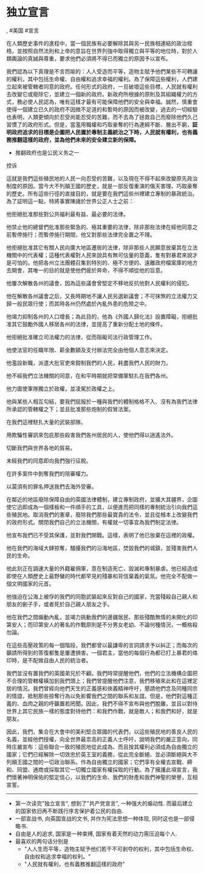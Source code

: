 # 独立宣言

, #美国 #宣言

在人類歷史事件的進程中，當一個民族有必要解除其與另一民族相連結的政治桎梏，並按照自然法則和上帝的意旨在世界列強中取得獨立與平等的地位時，對於人類輿論的真誠與尊重，要求他們必須將不得已而獨立的原因予以宣布。

我們認為以下真理是不言而喻的：人人受造而平等，造物主賦予他們某些不可轉讓的權利，其中包括生命權、自由權和追求幸福的權利。為了保障這些權利，人們建立起來被管轄者同意的政府。任何形式的政府，一旦破壞這些目標，人民就有權利去改變它或廢除它，並建立一個新的政府。新政府所根據的原則及其組織權力的方式，務必使人民認為，唯有這樣才最有可能保障他們的安全與幸福。誠然，慎重會使得一個建立已久的政府不因微不足道的和暫時的原因而被改變，過去的一切經驗也表明，人類更傾向於忍受尚能忍受的苦難，而不去為了拯救自己而廢除他們久己習慣了的政府形式。但是，當濫用職權和巧取豪奪的行為連綿不斷、層出不窮，**証明政府追求的目標是企圖把人民置於專制主義統治之下時，人民就有權利，也有義務推翻這樣的政府，並為他們未來的安全建立新的保障。**
* 推翻政府也是公民义务之一

控诉

這就是我們這些殖民地的人民一向忍受的苦難，以及現在不得不起來改變原先政治制度的原因。當今大不列顛王國的歷史，就是一部反復重演的傷天害理、巧取豪奪的歷史。所有這些行徑的直接目的，就是要在我們這些州裡建立專制的暴政統治。為了証明這一點，特將事實陳諸於世界公正人士之前：

他拒絕批准那些對公共福利最有益、最必要的法律。

他禁止他的總督們批准那些緊急的、極其重要的法律，除非那些法律在經他同意之前暫停施行；而暫停施行期間，他又對那些法律完全置之不理。

他拒絕批准其它有關人民向廣大地區遷居的法律，除非那些人民願意放棄其在立法機關中的代表權；這種代表權對人民來說具有無可估量的意義，隻有對暴君來說才是可怕的。他把各州立法團體召集到特別的、極不方便的、遠離政府檔案庫的地方去開會，其唯一的目的就是使他們疲於奔命，不得不順從他的旨意。

他屢次解散各州的議會，因為這些議會曾堅定不移地反抗他對人民權利的侵犯。

他在解散各州議會之后，又長時期地不讓人民另選新議會；不可抹煞的立法權力又歸一般民眾行使；而其時各州仍然處於內亂外患的危險之中。

他竭力抑制各州的人口增長；為此目的，他為《外國人歸化法》設置障礙，拒絕批准其它鼓勵外國人移居各州的法律，並提高了重新分配土地的條件。

他拒絕批准確立司法權力的法律，從而阻礙司法行政管理工作。

他使法官的任職年限、薪金數額及支付辦法完全由他個人意志來決定。

他濫設新職，派遣大批官吏來鉗制我們的人民，耗盡我們人民的財力。

他不經我們立法機關的同意，在和平時期就把常備軍駐扎在我們各州。

他力圖使軍隊獨立於政權，並凌駕於政權之上。

他與某些人相互勾結，要我們屈服於一種與我們的體制格格不入、沒有為我們法律所承認的管轄權之下；並且批准那些炮制的假冒法案。

在我們這裡駐扎大量的武裝部隊。

用欺騙性審訊來包庇那些殺害我們各州居民的人，使他們得以逍遙法外。

切斷我們與世界各地的貿易。

未經我們的同意即向我們強行征稅。

在許多案件中剝奪我們的陪審權力。

以莫須有的罪名押送我們去海外受審。

在鄰近的地區廢除保障自由的英國法律體制，建立專制政府，並擴大其疆界，企圖使它迅即成為一個樣板和一件順手的工具，以便進而把同樣的專制統治引向我們這些殖民地。取消我們的憲章，廢除我們那些最寶貴的法令，並且從根本上改變我們的政府形式。關閉我們自己的立法機關，有權就一切事宜為我們制定法律。

他宣布我們已不受其保護，並對我們開戰。這樣，表明了他已放棄在這裡的政權。

他在我們的海域大肆掠奪，騷擾我們的沿海地區，焚毀我們的城鎮，並殘害我們人民的生命。

他此刻正在調運大量的外籍雇佣軍，意在制造死亡、毀滅和專制暴虐。他已經造成即使在人類歷史上最野蠻的時代都罕見的殘暴和背信棄義的氣氛。他完全不配做一個文明國家的元首。

他強迫在公海上被俘的我們的同胞武裝起來反對自己的國家，充當殘殺自己親人和朋友的劊子手，或者死於自己親人朋友之手。

他在我們之間煽動內亂，並竭力挑動我們的邊疆居民、那些殘酷無情的未開化的印第安人；而印第安人的著名的作戰原則是不分男女老幼、不論何種情況，一概格殺勿論。

在這些高壓政策的每一個階段，我們都曾以最謙卑的言詞請求予以糾正；而每次的籲請所得到的答復都隻是屢遭損害。一個君主，當他的每個行為都已打上暴君的烙印時，是不配做自由人民的統治者。

我們並沒有置我們的英國弟兄於不顧。我們時常提醒他們，他們的立法機構企圖把不合理的管轄權橫加到我們頭上；我們曾提醒他們注意，我們移殖來此和在這裡定居的情況。我們曾經向他們天生的正義感和俠義精神呼吁，懇請他們念及同種同宗的情誼，抵制那些掠奪行為以免影響我們之間的聯系和友誼。但是，他們對這種正義的、血肉之親的呼籲置若罔聞。因此，我們不得不宣布與他們脫離，並且以對待世界上其它民族一樣的態度對待他們：和我們作戰，就是敵人；和我們和好，就是朋友。

因此，我們，集合在大會中的美利堅合眾國的代表們，以這些殖民地的善良人民的名義，並經他們授權，向全世界最祟高的正義人士呼吁，說明我們的嚴正意向，同時庄嚴宣布：這些聯合一致的殖民地從此成為、而且按其權利必須成為自由獨立的國家；它們已經解除一切效忠於英王室的義務，從此完全斷絕、並必須斷絕與大不列顛王國之間的一切政治聯系。作為自由獨立的國家；它們享有全權去宣戰、締和、同盟、通商或採取其它一切獨立國家有權採取的行動。為了擁護此項宣言，我們懷著神明保佑的堅定信心，以我們的生命、我們的財產和我們神聖的榮譽，互相宣誓。

---

* 第一次读完"独立宣言", 想到了"共产党宣言", 一种强大的煽动性. 而最后建立的国家依旧再不断践行序言保护着公民的自由.
* 一部宣战书, 向英国宣战的文书, 并作为宪法思想一种体现, 同时这也是一部侵略书.
* 自由是人的追求, 国家是一种束缚, 国家有着天然的动力需压迫每个人.
* 最喜欢的两句话分别是
    * "人人生而平等，造物主赋予他们若干不可剥夺的权利，其中包括生命权、自由权和追求幸福的权利。"
    * "人民就有權利，也有義務推翻這樣的政府"
